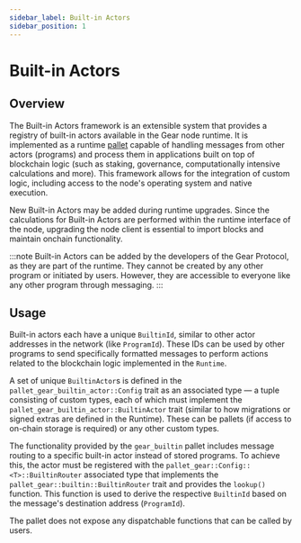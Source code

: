 ```yaml
---
sidebar_label: Built-in Actors
sidebar_position: 1
---
```


# Built-in Actors

## Overview

The Built-in Actors framework is an extensible system that provides a registry of built-in actors available in the Gear node runtime. It is implemented as a runtime [pallet](https://github.com/gear-tech/gear/tree/master/pallets/gear-builtin) capable of handling messages from other actors (programs) and process them in applications built on top of blockchain logic (such as staking, governance, computationally intensive calculations and more). This framework allows for the integration of custom logic, including access to the node's operating system and native execution.

New Built-in Actors may be added during runtime upgrades. Since the calculations for Built-in Actors are performed within the runtime interface of the node, upgrading the node client is essential to import blocks and maintain onchain functionality.

:::note
Built-in Actors can be added by the developers of the Gear Protocol, as they are part of the runtime. They cannot be created by any other program or initiated by users. However, they are accessible to everyone like any other program through messaging.
:::

## Usage

Built-in actors each have a unique `BuiltinId`, similar to other actor addresses in the network (like `ProgramId`). These IDs can be used by other programs to send specifically formatted messages to perform actions related to the blockchain logic implemented in the `Runtime`.

A set of unique `BuiltinActor`s is defined in the `pallet_gear_builtin_actor::Config` trait as an associated type — a tuple consisting of custom types, each of which must implement the `pallet_gear_builtin_actor::BuiltinActor` trait (similar to how migrations or signed extras are defined in the Runtime). These can be pallets (if access to on-chain storage is required) or any other custom types.

The functionality provided by the `gear_builtin` pallet includes message routing to a specific built-in actor instead of stored programs. To achieve this, the actor must be registered with the `pallet_gear::Config::<T>::BuiltinRouter` associated type that implements the `pallet_gear::builtin::BuiltinRouter` trait and provides the `lookup()` function. This function is used to derive the respective `BuiltinId` based on the message's destination address (`ProgramId`).

The pallet does not expose any dispatchable functions that can be called by users.